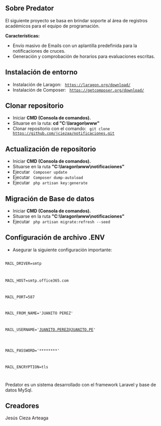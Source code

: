 ## Sobre Predator

<p> El siguiente proyecto se basa en brindar soporte al área de registros académicos para el equipo de programación. </p>

<strong> Características: </strong>

- Envío masivo de Emails con un aplantilla predefinida para la notificaciones de cruces.
- Generación y comprobación de horarios para evaluaciones escritas.

## Instalación de entorno

- Instalación de Laragon: <code> https://laragon.org/download/ </code>
- Instalación de Composer: <code> https://getcomposer.org/download/ </code>

## Clonar repositorio

- Iniciar <strong> CMD (Consola de comandos). </strong>
- Situarse en la ruta: <strong> cd "C:\laragon\www" </strong>
- Clonar repositorio con el comando: <code> git clone https://github.com/jciezaa/notificaciones.git </code>

## Actualización de repositorio

- Iniciar <strong> CMD (Consola de comandos). </strong>
- Situarse en la ruta <strong> "C:\laragon\www\notificaciones" </strong>
- Ejecutar <code> Composer update </code>
- Ejecutar <code> Composer dump-autoload </code>
- Ejecutar <code> php artisan key:generate </code>

## Migración de Base de datos

- Iniciar <strong> CMD (Consola de comandos). </strong>
- Situarse en la ruta <strong> "C:\laragon\www\notificaciones" </strong>
- Ejecutar <code> php artisan migrate:refresh --seed </code>

## Configuración de archivo .ENV

- Asegurar la siguiente configuración importante:

<code>
MAIL_DRIVER=smtp </br>

MAIL_HOST=smtp.office365.com </br>

MAIL_PORT=587 </br>

MAIL_FROM_NAME='JUANITO PEREZ' </br>

MAIL_USERNAME='JUANITO.PEREZ@JUANITO.PE' </br>

MAIL_PASSWORD='********' </br>

MAIL_ENCRYPTION=tls </br>

</code>


Predator es un sistema desarrollado con el framework Laravel y base de datos MySql.
  

## Creadores

Jesús Cieza Arteaga

